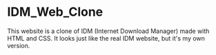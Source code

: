 # IDM_Web_Clone
This website is a clone of IDM (Internet Download Manager) made with HTML and CSS. It looks just like the real IDM website, but it's my own version.
